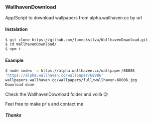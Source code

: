 ### WallhavenDownload

App/Script to download wallpapers from alpha.wallhaven.cc by url

#### Instalation

```sh
$ git clone https://github.com/lamecksilva/WallhavenDownload.git
$ cd WallhavenDownload/
$ npm i
```

#### Example

```sh
$ node index -u https://alpha.wallhaven.cc/wallpaper/68086
'https://alpha.wallhaven.cc/wallpaper/68086'
wallpapers.wallhaven.cc/wallpapers/full/wallhaven-68086.jpg
Download done
```

Check the WallhavenDownload folder and voilà :stuck_out_tongue_winking_eye:

Feel free to make pr's and contact me
##### Thanks

